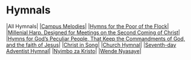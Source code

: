 # Hymnals
 
|All Hymnals|
|[Campus Melodies](/campus-melodies-v4)|
|[Hymns for the Poor of the Flock](/hymns-for-the-poor-of-the-flock-v4)|
|[Millenial Harp. Designed for Meetings on the Second Coming of Christ](/millenial-harp-v4)|
|[Hymns for God’s Peculiar People, That Keep the Commandments of God, and the faith of Jesus](/Hymns-for-Gods-Peculiar-People-v4)|
|[Christ in Song](/christ-in-song-v4)|
|[Church Hymnal](/church-hymnal-v4)|
|[Seventh-day Adventist Hymnal](/seventh-day-adventist-hymnal-v4)|
|[Nyimbo za Kristo](/nyimbo-za-kristo-v4)|
|[Wende Nyasaye](/wende-nyasaye-v4)|
